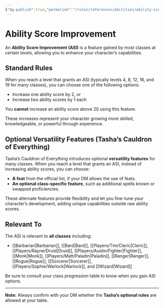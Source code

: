 ```yaml
---
{"dg-publish":true,"permalink":"/rules/references/abilities/ability-score-improvement/","tags":["gardenEntry"],"noteIcon":""}
---
```



# Ability Score Improvement

An **Ability Score Improvement (ASI)** is a feature gained by most classes at certain levels, allowing you to enhance your character’s capabilities.

## Standard Rules

When you reach a level that grants an ASI (typically levels 4, 8, 12, 16, and 19 for many classes), you can choose one of the following options:

- Increase one ability score by 2, or
- Increase two ability scores by 1 each

You **cannot** increase an ability score above 20 using this feature.

These increases represent your character growing more skilled, knowledgeable, or powerful through experience.

## Optional Versatility Features (Tasha’s Cauldron of Everything)

Tasha’s Cauldron of Everything introduces optional **versatility features** for many classes. When you reach a level that grants an ASI, instead of increasing ability scores, you can choose:

- **A feat** from the official list, if your DM allows the use of feats.
- **An optional class-specific feature**, such as additional spells known or swapped proficiencies.

These alternate features provide flexibility and let you fine-tune your character’s development, adding unique capabilities outside raw ability scores.

## Relevant To

The ASI is relevant to **all classes** including:
- [[Barbarian\|Barbarian]], [[Bard\|Bard]], [[Players/Tim/Cleric\|Cleric]], [[Players/Rayne/Druid\|Druid]], [[Players/Austin/Fighter\|Fighter]], [[Monk\|Monk]], [[Players/Matt/Paladin\|Paladin]], [[Ranger\|Ranger]], [[Rogue\|Rogue]], [[Sorcerer\|Sorcerer]], [[Players/Sophie/Warlock\|Warlock]], and [[Wizard\|Wizard]]

Be sure to consult your class progression table to know when you gain ASI options.

---

**Note:** Always confirm with your DM whether the **Tasha’s optional rules** are allowed at your table.